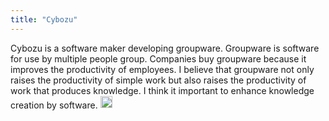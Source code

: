 ```yaml
---
title: "Cybozu"
---
```


Cybozu is a software maker developing groupware. Groupware is software for use by multiple people group. Companies buy groupware because it improves the productivity of employees. I believe that groupware not only raises the productivity of simple work but also raises the productivity of work that produces knowledge. I think it important to enhance knowledge creation by software.
<img src='https://scrapbox.io/api/pages/nishio/en/icon' alt='en.icon' height="19.5"/>